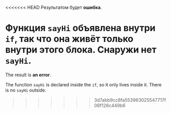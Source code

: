 <<<<<<< HEAD
Результатом будет **ошибка**.

Функция `sayHi` объявлена внутри `if`, так что она живёт только внутри этого блока. Снаружи нет `sayHi`.
=======
The result is **an error**.

The function `sayHi` is declared inside the `if`, so it only lives inside it. There is no `sayHi` outside.
>>>>>>> 3d7abb9cc8fa553963025547717f06f126c449b6
